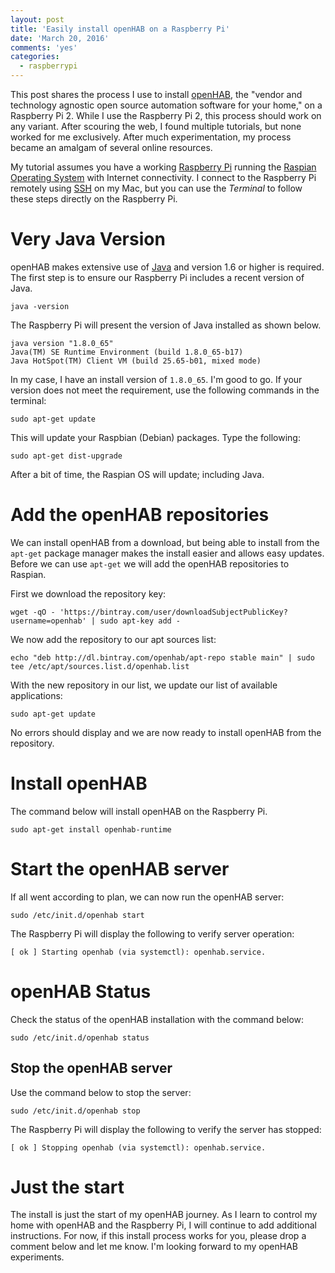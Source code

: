 ```yaml
---
layout: post
title: 'Easily install openHAB on a Raspberry Pi'
date: 'March 20, 2016'
comments: 'yes'
categories:
  - raspberrypi
---
```


This post shares the process I use to install [openHAB][8291-0001], the "vendor and technology agnostic open source automation software for your home," on a Raspberry Pi 2. While I use the Raspberry Pi 2, this process should work on any variant. After scouring the web, I found multiple tutorials, but none worked for me exclusively. After much experimentation, my process became an amalgam of several online resources. 

My tutorial assumes you have a working [Raspberry Pi][8291-0002] running the [Raspian Operating System][8291-0003] with Internet connectivity. I connect to the Raspberry Pi remotely using [SSH][8291-0004] on my Mac, but you can use the *Terminal* to follow these steps directly on the Raspberry Pi.

# Very Java Version
openHAB makes extensive use of [Java][8291-0005] and version 1.6 or higher is required. The first step is to ensure our Raspberry Pi includes a recent version of Java.

`java -version`

The Raspberry Pi will present the version of Java installed as shown below.

```
java version "1.8.0_65"
Java(TM) SE Runtime Environment (build 1.8.0_65-b17)
Java HotSpot(TM) Client VM (build 25.65-b01, mixed mode)
```

In my case, I have an install version of `1.8.0_65`. I'm good to go. If your version does not meet the requirement, use the following commands in the terminal:

```
sudo apt-get update
```

This will update your Raspbian (Debian) packages. Type the following:

```
sudo apt-get dist-upgrade
```

After a bit of time, the Raspian OS will update; including Java.

# Add the openHAB repositories

We can install openHAB from a download, but being able to install from the `apt-get` package manager makes the install easier and allows easy updates. Before we can use `apt-get` we will add the openHAB repositories to Raspian.

First we download the repository key:

```
wget -qO - 'https://bintray.com/user/downloadSubjectPublicKey?username=openhab' | sudo apt-key add -
```

We now add the repository to our apt sources list:

```
echo "deb http://dl.bintray.com/openhab/apt-repo stable main" | sudo tee /etc/apt/sources.list.d/openhab.list
```

With the new repository in our list, we update our list of available applications:

```
sudo apt-get update
```

No errors should display and we are now ready to install openHAB from the repository.

# Install openHAB

The command below will install openHAB on the Raspberry Pi.

```
sudo apt-get install openhab-runtime
```

# Start the openHAB server

If all went according to plan, we can now run the openHAB server:

```
sudo /etc/init.d/openhab start
```

The Raspberry Pi will display the following to verify server operation:

```
[ ok ] Starting openhab (via systemctl): openhab.service.
```

# openHAB Status

Check the status of the openHAB installation with the command below:

```
sudo /etc/init.d/openhab status
```

## Stop the openHAB server

Use the command below to stop the server:

```
sudo /etc/init.d/openhab stop
```

The Raspberry Pi will display the following to verify the server has stopped:

```
[ ok ] Stopping openhab (via systemctl): openhab.service.
```

# Just the start

The install is just the start of my openHAB journey. As I learn to control my home with openHAB and the Raspberry Pi, I will continue to add additional instructions. For now, if this install process works for you, please drop a comment below and let me know. I'm looking forward to my openHAB experiments.

[comment]: <> (source: https://github.com/openhab/openhab/wiki/Linux---OS-X)
[comment]: <> (URL: http://localhost:8080/openhab.app?sitemap=yourname)

[8291-0001]: http://www.openhab.org/
[8291-0002]: http://www.amazon.com/gp/product/B009SQQF9C/ref=as_li_ss_tl?ie=UTF8&camp=1789&creative=390957&creativeASIN=B009SQQF9C&linkCode=as2&tag=stevenccom-20
[8291-0003]: https://www.raspbian.org/
[8291-0004]: https://en.wikipedia.org/wiki/Secure_Shell
[8291-0005]: https://java.com/download
